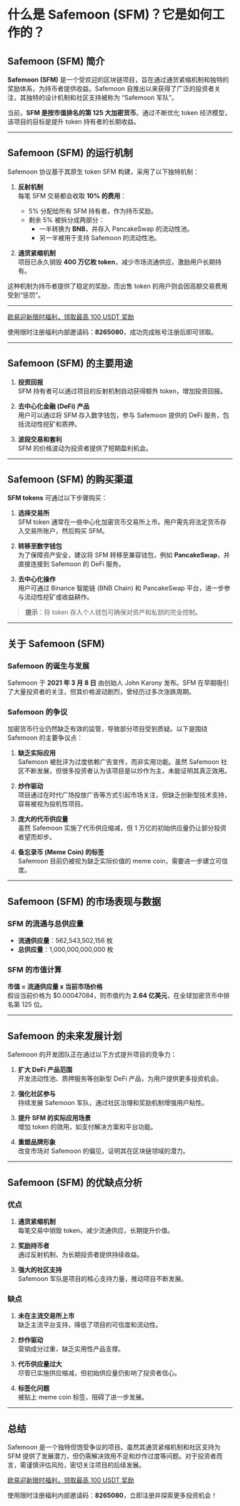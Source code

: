 # 什么是 Safemoon (SFM)？它是如何工作的？



## Safemoon (SFM) 简介

**Safemoon (SFM)** 是一个受欢迎的区块链项目，旨在通过通货紧缩机制和独特的奖励体系，为持币者提供收益。Safemoon 自推出以来获得了广泛的投资者关注，其独特的设计机制和社区支持被称为 “Safemoon 军队”。

当前，**SFM 是按市值排名的第 125 大加密货币**。通过不断优化 token 经济模型，该项目的目标是提升 token 持有者的长期收益。

---

## Safemoon (SFM) 的运行机制

Safemoon 协议基于其原生 token SFM 构建，采用了以下独特机制：

1. **反射机制**  
   每笔 SFM 交易都会收取 **10% 的费用**：
   - 5% 分配给所有 SFM 持有者，作为持币奖励。
   - 剩余 5% 被拆分成两部分：
     - 一半转换为 **BNB**，并存入 PancakeSwap 的流动性池。
     - 另一半被用于支持 Safemoon 的流动性池。

2. **通货紧缩机制**  
   项目已永久销毁 **400 万亿枚 token**，减少市场流通供应，激励用户长期持有。

这种机制为持币者提供了稳定的奖励，而出售 token 的用户则会因高额交易费用受到“惩罚”。

---
[欧易迎新限时福利，领取最高 100 USDT 奖励](https://bit.ly/OKXe)

使用限时注册福利内部邀请码：**8265080**，成功完成账号注册后即可领取。

---
## Safemoon (SFM) 的主要用途

1. **投资回报**  
   SFM 持有者可以通过项目的反射机制自动获得额外 token，增加投资回报。

2. **去中心化金融 (DeFi) 产品**  
   用户可以通过将 SFM 存入数字钱包，参与 Safemoon 提供的 DeFi 服务，包括流动性挖矿和质押。

3. **波段交易和套利**  
   SFM 的价格波动为投资者提供了短期盈利机会。

---

## Safemoon (SFM) 的购买渠道

**SFM tokens** 可通过以下步骤购买：

1. **选择交易所**  
   SFM token 通常在一些中心化加密货币交易所上市。用户需先将法定货币存入交易所账户，然后购买 SFM。

2. **转移至数字钱包**  
   为了保障资产安全，建议将 SFM 转移至兼容钱包，例如 **PancakeSwap**，并直接连接到 Safemoon 的 DeFi 服务。

3. **去中心化操作**  
   用户可通过 Binance 智能链 (BNB Chain) 和 PancakeSwap 平台，进一步参与流动性挖矿或收益耕作。

> **提示**：将 token 存入个人钱包可确保对资产和私钥的完全控制。

---

## 关于 Safemoon (SFM)

### Safemoon 的诞生与发展

Safemoon 于 **2021 年 3 月 8 日** 由创始人 John Karony 发布。SFM 在早期吸引了大量投资者的关注，但其价格波动剧烈，曾经历过多次涨跌周期。

### Safemoon 的争议

加密货币行业仍然缺乏有效的监管，导致部分项目受到质疑。以下是围绕 Safemoon 的主要争议点：

1. **缺乏实际应用**  
   Safemoon 被批评为过度依赖广告宣传，而非实用功能。虽然 Safemoon 社区不断发展，但很多投资者认为该项目是以炒作为主，未能证明其真正效用。

2. **炒作驱动**  
   项目通过在时代广场投放广告等方式引起市场关注，但缺乏创新型技术支持，容易被视为投机性项目。

3. **庞大的代币供应量**  
   虽然 Safemoon 实施了代币供应缩减，但 1 万亿的初始供应量仍让部分投资者望而却步。

4. **备忘录币 (Meme Coin) 的标签**  
   Safemoon 目前仍被视为缺乏实际价值的 meme coin，需要进一步建立可信度。

---

## Safemoon (SFM) 的市场表现与数据

### SFM 的流通与总供应量

- **流通供应量**：562,543,502,156 枚  
- **总供应量**：1,000,000,000,000 枚

### SFM 的市值计算

**市值 = 流通供应量 x 当前市场价格**  
假设当前价格为 $0.00047084，则市值约为 **2.64 亿美元**，在全球加密货币中排名第 125 位。

---

## Safemoon 的未来发展计划

Safemoon 的开发团队正在通过以下方式提升项目的竞争力：

1. **扩大 DeFi 产品范围**  
   开发流动性池、质押服务等创新型 DeFi 产品，为用户提供更多投资机会。

2. **强化社区参与**  
   持续发展 Safemoon 军队，通过社区治理和奖励机制增强用户粘性。

3. **提升 SFM 的实际应用场景**  
   增加 token 的效用，如支付解决方案和平台功能。

4. **重塑品牌形象**  
   改变市场对 Safemoon 的偏见，证明其在区块链领域的潜力。

---

## Safemoon (SFM) 的优缺点分析

### 优点

1. **通货紧缩机制**  
   每笔交易中销毁 token，减少流通供应，长期提升价值。

2. **奖励持币者**  
   通过反射机制，为长期投资者提供持续收益。

3. **强大的社区支持**  
   Safemoon 军队是项目的核心支持力量，推动项目不断发展。

### 缺点

1. **未在主流交易所上市**  
   缺乏主流平台支持，降低了项目的可信度和流动性。

2. **炒作驱动**  
   营销成分过重，缺乏实用性产品支撑。

3. **代币供应量过大**  
   尽管已实施供应缩减，但初始供应量仍影响了投资者信心。

4. **标签化问题**  
   被贴上 meme coin 标签，阻碍了进一步发展。

---

## 总结

Safemoon 是一个独特但饱受争议的项目。虽然其通货紧缩机制和社区支持为 SFM 提供了发展潜力，但仍需解决效用不足和炒作过度等问题。对于投资者而言，需谨慎评估风险，密切关注项目的后续发展。

[欧易迎新限时福利，领取最高 100 USDT 奖励](https://bit.ly/OKXe)

使用限时注册福利内部邀请码：**8265080**，立即注册并探索更多投资机会！
